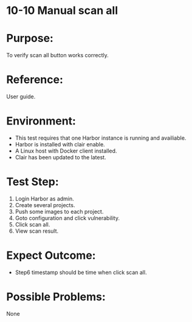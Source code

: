 10-10 Manual scan all
=======
# Purpose:
To verify scan all button works correctly.  

# Reference:
User guide.  

# Environment:
* This test requires that one Harbor instance is running and availiable.  
* Harbor is installed with clair enable.  
* A Linux host with Docker client installed.  
* Clair has been updated to the latest.  

# Test Step:
1. Login Harbor as admin.  
2. Create several projects.  
3. Push some images to each project.  
4. Goto configuration and click vulnerability.  
5. Click scan all.  
6. View scan result.  

# Expect Outcome:
* Step6 timestamp should be time when click scan all.  

# Possible Problems:
None

